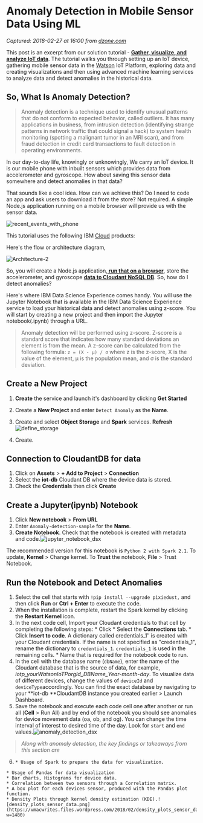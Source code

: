 # Anomaly Detection in Mobile Sensor Data Using ML

_Captured: 2018-02-27 at 16:00 from [dzone.com](https://dzone.com/articles/anomaly-detection-in-mobile-sensor-data-using-ml?edition=365193&utm_source=Zone%20Newsletter&utm_medium=email&utm_campaign=iot%202018-02-27)_

This post is an excerpt from our solution tutorial - **[Gather, visualize, and analyze IoT data](https://console.bluemix.net/docs/tutorials/gather-visualize-analyze-iot-data.html#data_experience)**. The tutorial walks you through setting up an IoT device, gathering mobile sensor data in the [Watson](https://vmacwrites.wordpress.com/category/cloud/cognitive/) IoT Platform, exploring data and creating visualizations and then using advanced machine learning services to analyze data and detect anomalies in the historical data.

## So, What Is Anomaly Detection?

> Anomaly detection is a technique used to identify unusual patterns that do not conform to expected behavior, called outliers. It has many applications in business, from intrusion detection (identifying strange patterns in network traffic that could signal a hack) to system health monitoring (spotting a malignant tumor in an MRI scan), and from fraud detection in credit card transactions to fault detection in operating environments.

In our day-to-day life, knowingly or unknowingly, We carry an IoT device. It is our mobile phone with inbuilt sensors which provides data from accelerometer and gyroscope. How about saving this sensor data somewhere and detect anomalies in that data?

That sounds like a cool idea. How can we achieve this? Do I need to code an app and ask users to download it from the store? Not required. A simple Node.js application running on a mobile browser will provide us with the sensor data.

![recent_events_with_phone](https://vmacwrites.files.wordpress.com/2018/02/recent_events_with_phone.png?w=1480)

This tutorial uses the following IBM [Cloud](https://vmacwrites.wordpress.com/category/cloud/) products:

Here's the flow or architecture diagram,

![Architecture-2](https://vmacwrites.files.wordpress.com/2018/02/architecture-2.png)

So, you will create a Node.js application,**[ run that on a browser](https://console.bluemix.net/docs/tutorials/gather-visualize-analyze-iot-data.html#confignodered)**, store the accelerometer, and gyroscope **[data to Cloudant NoSQL DB](https://console.bluemix.net/docs/tutorials/gather-visualize-analyze-iot-data.html#store-historical-data-in-cloudant-db)**. So, how do I detect anomalies?

Here's where IBM Data Science Experience comes handy. You will use the Jupyter Notebook that is available in the IBM Data Science Experience service to load your historical data and detect anomalies using z-score. You will start by creating a new project and then import the Jupyter notebook(.ipynb) through a URL.

> Anomaly detection will be performed using z-score. Z-score is a standard score that indicates how many standard deviations an element is from the mean. A z-score can be calculated from the following formula: `z = (X - µ) / σ` where z is the z-score, X is the value of the element, µ is the population mean, and σ is the standard deviation.

## Create a New Project

  1. **Create** the service and launch it's dashboard by clicking **Get Started**
  2. Create a **New Project** and enter `Detect Anomaly` as the **Name**.
  3. Create and select **Object Storage** and **Spark** services. **Refresh**![define_storage](https://vmacwrites.files.wordpress.com/2018/02/define_storage.png)

  4. Create.

## Connection to CloudantDB for data

  1. Click on **Assets** > **\+ Add to Project** > **Connection**
  2. Select the **iot-db** Cloudant DB where the device data is stored.
  3. Check the **Credentials** then click **Create**

## Create a Jupyter(ipynb) Notebook

  1. Click **New notebook** > **From URL**
  2. Enter `Anomaly-detection-sample` for the **Name**.
  3. **Create Notebook**. Check that the notebook is created with metadata and code.![jupyter_notebook_dsx](https://vmacwrites.files.wordpress.com/2018/02/jupyter_notebook_dsx.png?w=1480)

The recommended version for this notebook is `Python 2 with Spark 2.1`. To update, **Kernel** > Change kernel. To **Trust** the notebook, **File** > Trust Notebook.

## Run the Notebook and Detect Anomalies

  1. Select the cell that starts with `!pip install --upgrade pixiedust,` and then click **Run** or **Ctrl + Enter** to execute the code.
  2. When the installation is complete, restart the Spark kernel by clicking the **Restart Kernel** icon.
  3. In the next code cell, Import your Cloudant credentials to that cell by completing the following steps: 
    * Click
    * Select the **Connections** tab.
    * Click **Insert to code**. A dictionary called credentials_1″ is created with your Cloudant credentials. If the name is not specified as "credentials_1", rename the dictionary to `credentials_1`. `credentials_1` is used in the remaining cells.
    * Name that is required for the notebook code to run.
  4. In the cell with the database name (`dbName`), enter the name of the Cloudant database that is the source of data, for example, _iotp_yourWatsonIoTPorgId_DBName_Year-month-day_. To visualize data of different devices, change the values of `deviceId` and `deviceType`accordingly. You can find the exact database by navigating to your **iot-db **CloudantDB instance you created earlier > Launch Dashboard.
  5. Save the notebook and execute each code cell one after another or run all (**Cell** > Run All) and by end of the notebook you should see anomalies for device movement data (oa, ob, and og). You can change the time interval of interest to desired time of the day. Look for `start` and `end` values.![anomaly_detection_dsx](https://vmacwrites.files.wordpress.com/2018/02/anomaly_detection_dsx.png?w=1480)

> _Along with anomaly detection, the key findings or takeaways from this section are_

  6.     * Usage of Spark to prepare the data for visualization.
    * Usage of Pandas for data visualization
    * Bar charts, Histograms for device data.
    * Correlation between two sensors through a Correlation matrix.
    * A box plot for each devices sensor, produced with the Pandas plot function.
    * Density Plots through kernel density estimation (KDE).![density_plots_sensor_data.png](https://vmacwrites.files.wordpress.com/2018/02/density_plots_sensor_data.png?w=1480)
